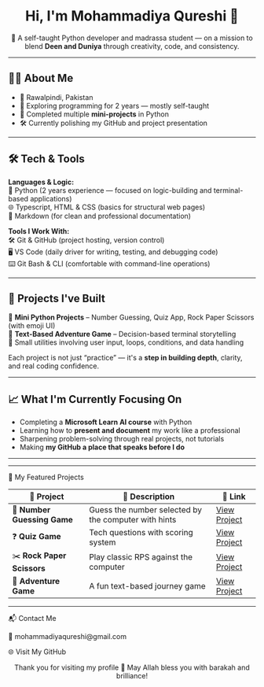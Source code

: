 <h1 align="center">Hi, I'm Mohammadiya Qureshi 👋</h1>

<p align="center">
🌸 A self-taught Python developer and madrassa student — on a mission to blend <strong>Deen and Duniya</strong> through creativity, code, and consistency.  
</p>

---

## 👩‍💻 About Me

- 📍 Rawalpindi, Pakistan   
- 🧠 Exploring programming for 2 years — mostly self-taught  
- 🌟 Completed multiple **mini-projects** in Python  
- 🛠 Currently polishing my GitHub and project presentation  


---

## 🛠️ Tech & Tools

**Languages & Logic:**  
🐍 Python (2 years experience — focused on logic-building and terminal-based applications)  
🌐   Typescript, HTML & CSS (basics for structural web pages)  
🧠 Markdown (for clean and professional documentation)

**Tools I Work With:**  
🛠 Git & GitHub (project hosting, version control)  
🖥 VS Code (daily driver for writing, testing, and debugging code)  
⌨️ Git Bash & CLI (comfortable with command-line operations)

---

## 🚧 Projects I've Built

🎯 **Mini Python Projects** – Number Guessing, Quiz App, Rock Paper Scissors (with emoji UI)  
🧭 **Text-Based Adventure Game** – Decision-based terminal storytelling  
🧪 Small utilities involving user input, loops, conditions, and data handling

Each project is not just “practice” — it's a **step in building depth**, clarity, and real coding confidence.

---

## 📈 What I'm Currently Focusing On

- Completing a **Microsoft Learn AI course** with Python  
- Learning how to **present and document** my work like a professional  
- Sharpening problem-solving through real projects, not tutorials  
- Making **my GitHub a place that speaks before I do**

---

---
📂 My Featured Projects

| 🧩 Project                  | 📝 Description                                       | 🔗 Link                                                                    |
| --------------------------- | ---------------------------------------------------- | -------------------------------------------------------------------------- |
| 🎯 **Number Guessing Game** | Guess the number selected by the computer with hints | [View Project](https://github.com/mohammadiyaqureshi/number-guessing-game) |
| ❓ **Quiz Game**             | Tech questions with scoring system                   | [View Project](https://github.com/mohammadiyaqureshi/quiz-game)            |
| ✂️ **Rock Paper Scissors**  | Play classic RPS against the computer                | [View Project](https://github.com/mohammadiyaqureshi/rock-scissor)         |
| 🧭 **Adventure Game**       | A fun text-based journey game                        | [View Project](https://github.com/mohammadiyaqureshi/adventure-game)       |

---


📬 Contact Me
<p>
📧 mohammadiyaqureshi@gmail.com<p>

🌐 Visit My GitHub

<p align="center"> Thank you for visiting my profile 🤍 May Allah bless you with barakah and brilliance! </p> 

